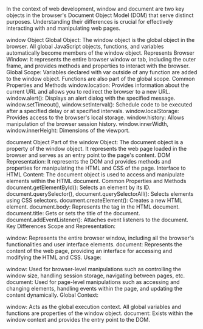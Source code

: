 In the context of web development, window and document are two key objects in the browser's Document Object Model (DOM) that serve distinct purposes. Understanding their differences is crucial for effectively interacting with and manipulating web pages.

window Object
Global Object: The window object is the global object in the browser. All global JavaScript objects, functions, and variables automatically become members of the window object.
Represents Browser Window: It represents the entire browser window or tab, including the outer frame, and provides methods and properties to interact with the browser.
Global Scope: Variables declared with var outside of any function are added to the window object. Functions are also part of the global scope.
Common Properties and Methods
window.location: Provides information about the current URL and allows you to redirect the browser to a new URL.
window.alert(): Displays an alert dialog with the specified message.
window.setTimeout(), window.setInterval(): Schedule code to be executed after a specified delay or at specified intervals.
window.localStorage: Provides access to the browser's local storage.
window.history: Allows manipulation of the browser session history.
window.innerWidth, window.innerHeight: Dimensions of the viewport.

document Object
Part of the window Object: The document object is a property of the window object. It represents the web page loaded in the browser and serves as an entry point to the page's content.
DOM Representation: It represents the DOM and provides methods and properties for manipulating the HTML and CSS of the page.
Interface to HTML Content: The document object is used to access and manipulate elements within the HTML document.
Common Properties and Methods
document.getElementById(): Selects an element by its ID.
document.querySelector(), document.querySelectorAll(): Selects elements using CSS selectors.
document.createElement(): Creates a new HTML element.
document.body: Represents the <body> tag in the HTML document.
document.title: Gets or sets the title of the document.
document.addEventListener(): Attaches event listeners to the document.
Key Differences
Scope and Representation:

window: Represents the entire browser window, including all the browser's functionalities and user interface elements.
document: Represents the content of the web page, providing an interface for accessing and modifying the HTML and CSS.
Usage:

window: Used for browser-level manipulations such as controlling the window size, handling session storage, navigating between pages, etc.
document: Used for page-level manipulations such as accessing and changing elements, handling events within the page, and updating the content dynamically.
Global Context:

window: Acts as the global execution context. All global variables and functions are properties of the window object.
document: Exists within the window context and provides the entry point to the DOM.